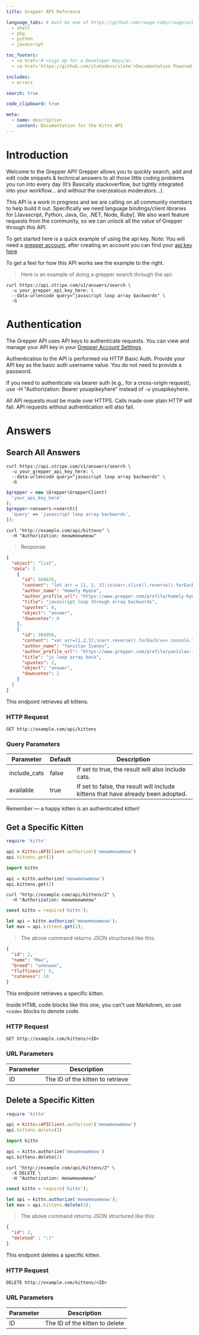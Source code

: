 ```yaml
---
title: Grepper API Reference

language_tabs: # must be one of https://github.com/rouge-ruby/rouge/wiki/List-of-supported-languages-and-lexers
  - shell
  - php
  - python
  - javascript

toc_footers:
  - <a href='#'>Sign Up for a Developer Key</a>
  - <a href='https://github.com/slatedocs/slate'>Documentation Powered by Slate</a>

includes:
  - errors

search: true

code_clipboard: true

meta:
  - name: description
    content: Documentation for the Kittn API
---
```


# Introduction

Welcome to the Grepper API!  Grepper allows you to quickly search, add and edit code snippets & technical answers to all those little coding problems you run into every day (It’s Basically stackoverflow, but tightly integrated into your workflow… and without the overzealous moderators…). 

This API is a work in progress and we are calling on all community members to help build it out. Specifically we need language bindings/client libraries for [Javascript, Python, Java, Go, .NET, Node, Ruby]. We also want feature requests from the community, so we can unlock all the value of Grepper through this API.

To get started here is a quick example of using the api key. Note: You will need a [grepper account](https://www.grepper.com), after creating an account you can find your [api key here](https://www.grepper.com/app/settings-account.php)


<aside class="notice">
To get a feel for how this API works see the example to the right.
</aside>

> Here is an example of doing a grepper search through the api:

```shell
curl https://api.stripe.com/v1/answers/search \
  -u your_grepper_api_key_here: \
  --data-urlencode query="javascript loop array backwords" \
  -G
```


# Authentication
The Grepper API uses API keys to authenticate requests. You can view and manage your API key in your [Grepper Account Settings](https://www.grepper.com/app/settings-account.php).

Authentication to the API is performed via HTTP Basic Auth. Provide your API key as the basic auth username value. You do not need to provide a password.

If you need to authenticate via bearer auth (e.g., for a cross-origin request), use -H "Authorization: Bearer youapikeyhere" instead of -u youapikeyhere.

All API requests must be made over HTTPS. Calls made over plain HTTP will fail. API requests without authentication will also fail.

# Answers

## Search All Answers

```shell
curl https://api.stripe.com/v1/answers/search \
  -u your_grepper_api_key_here: \
  --data-urlencode query="javascript loop array backwords" \
  -G
```

```php
$grepper = new \Grepper\GrepperClient(
  'your_api_key_here'
);
$grepper->answers->search([
  'query' => 'javascript loop array backwords',
]);
```

```shell
curl "http://example.com/api/kittens" \
  -H "Authorization: meowmeowmeow"
```

> Response:

```json
{
  "object": "list",
  "data": [
    {
      "id": 560676,
      "content": "let arr = [1, 2, 3];\n\narr.slice().reverse().forEach(x => console.log(x))\n Run code snippetHide results",
      "author_name": "Homely Hyena",
      "author_profile_url": "https://www.grepper.com/profile/homely-hyena-qrcy8ksj0gew",
      "title": "javascript loop through array backwords",
      "upvotes": 0,
      "object": "answer",
      "downvotes": 0
    },
    {
      "id": 504956,
      "content": "var arr=[1,2,3];\narr.reverse().forEach(x=> console.log(x))",
      "author_name": "Yanislav Ivanov",
      "author_profile_url": "https://www.grepper.com/profile/yanislav-ivanov-r2lfrl14s6xy",
      "title": "js loop array back",
      "upvotes": 2,
      "object": "answer",
      "downvotes": 2
    }
  ]
}
```

This endpoint retrieves all kittens.

### HTTP Request

`GET http://example.com/api/kittens`

### Query Parameters

Parameter | Default | Description
--------- | ------- | -----------
include_cats | false | If set to true, the result will also include cats.
available | true | If set to false, the result will include kittens that have already been adopted.

<aside class="success">
Remember — a happy kitten is an authenticated kitten!
</aside>

## Get a Specific Kitten

```ruby
require 'kittn'

api = Kittn::APIClient.authorize!('meowmeowmeow')
api.kittens.get(2)
```

```python
import kittn

api = kittn.authorize('meowmeowmeow')
api.kittens.get(2)
```

```shell
curl "http://example.com/api/kittens/2" \
  -H "Authorization: meowmeowmeow"
```

```javascript
const kittn = require('kittn');

let api = kittn.authorize('meowmeowmeow');
let max = api.kittens.get(2);
```

> The above command returns JSON structured like this:

```json
{
  "id": 2,
  "name": "Max",
  "breed": "unknown",
  "fluffiness": 5,
  "cuteness": 10
}
```

This endpoint retrieves a specific kitten.

<aside class="warning">Inside HTML code blocks like this one, you can't use Markdown, so use <code>&lt;code&gt;</code> blocks to denote code.</aside>

### HTTP Request

`GET http://example.com/kittens/<ID>`

### URL Parameters

Parameter | Description
--------- | -----------
ID | The ID of the kitten to retrieve

## Delete a Specific Kitten

```ruby
require 'kittn'

api = Kittn::APIClient.authorize!('meowmeowmeow')
api.kittens.delete(2)
```

```python
import kittn

api = kittn.authorize('meowmeowmeow')
api.kittens.delete(2)
```

```shell
curl "http://example.com/api/kittens/2" \
  -X DELETE \
  -H "Authorization: meowmeowmeow"
```

```javascript
const kittn = require('kittn');

let api = kittn.authorize('meowmeowmeow');
let max = api.kittens.delete(2);
```

> The above command returns JSON structured like this:

```json
{
  "id": 2,
  "deleted" : ":("
}
```

This endpoint deletes a specific kitten.

### HTTP Request

`DELETE http://example.com/kittens/<ID>`

### URL Parameters

Parameter | Description
--------- | -----------
ID | The ID of the kitten to delete

